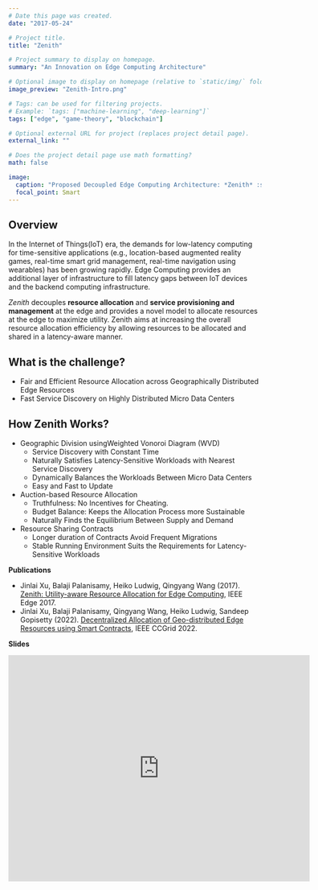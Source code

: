 ```yaml
---
# Date this page was created.
date: "2017-05-24"

# Project title.
title: "Zenith"

# Project summary to display on homepage.
summary: "An Innovation on Edge Computing Architecture"

# Optional image to display on homepage (relative to `static/img/` folder).
image_preview: "Zenith-Intro.png"

# Tags: can be used for filtering projects.
# Example: `tags: ["machine-learning", "deep-learning"]`
tags: ["edge", "game-theory", "blockchain"]

# Optional external URL for project (replaces project detail page).
external_link: ""

# Does the project detail page use math formatting?
math: false

image:
  caption: "Proposed Decoupled Edge Computing Architecture: *Zenith* :smile:"
  focal_point: Smart
---
```


## Overview

In the Internet of Things(IoT) era, the demands for low-latency computing for time-sensitive applications (e.g., location-based augmented reality games, real-time smart grid management, real-time navigation using wearables) has been growing rapidly. Edge Computing provides an additional layer of infrastructure to fill latency gaps between IoT devices and the backend computing infrastructure.

*Zenith* decouples **resource allocation** and **service provisioning and management** at the edge and provides a novel model to allocate resources at the edge to maximize utility. Zenith aims at increasing the overall resource allocation efficiency by allowing resources to be allocated and shared in a latency-aware manner. 

## What is the challenge?
 + Fair and Efficient Resource Allocation across Geographically Distributed Edge Resources
 + Fast Service Discovery on Highly Distributed Micro Data Centers

## How Zenith Works?
 + Geographic Division usingWeighted Vonoroi Diagram (WVD)
    + Service Discovery with Constant Time
    + Naturally Satisfies Latency-Sensitive Workloads with Nearest Service Discovery
    + Dynamically Balances the Workloads Between Micro Data Centers
    + Easy and Fast to Update
 + Auction-based Resource Allocation
    + Truthfulness: No Incentives for Cheating. 
    + Budget Balance: Keeps the Allocation Process more Sustainable
    + Naturally Finds the Equilibrium Between Supply and Demand
 + Resource Sharing Contracts
    + Longer duration of Contracts Avoid Frequent Migrations
    + Stable Running Environment Suits the Requirements for Latency-Sensitive Workloads

**Publications**

 + Jinlai Xu, Balaji Palanisamy, Heiko Ludwig, Qingyang Wang (2017). [Zenith: Utility-aware Resource Allocation for Edge Computing](https://www.researchgate.net/publication/317097920_Zenith_Utility-aware_Resource_Allocation_for_Edge_Computing), IEEE Edge 2017.
 + Jinlai Xu, Balaji Palanisamy, Qingyang Wang, Heiko Ludwig, Sandeep Gopisetty (2022). [Decentralized Allocation of Geo-distributed Edge Resources using Smart Contracts](https://www.researchgate.net/publication/362142906_Decentralized_Allocation_of_Geo-distributed_Edge_Resources_using_Smart_Contracts), IEEE CCGrid 2022.

**Slides**

<iframe src="https://onedrive.live.com/embed?cid=E1DD6EDD2DA4DFBE&resid=E1DD6EDD2DA4DFBE%2121505&authkey=AK5qp4kx3NvYRag&em=2" width="600" height="450" frameborder="0" scrolling="no"></iframe>